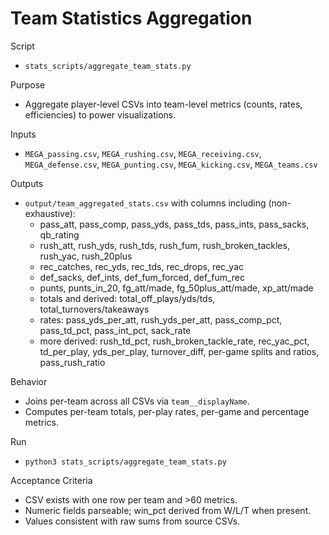 # Team Statistics Aggregation

Script
- `stats_scripts/aggregate_team_stats.py`

Purpose
- Aggregate player-level CSVs into team-level metrics (counts, rates, efficiencies) to power visualizations.

Inputs
- `MEGA_passing.csv`, `MEGA_rushing.csv`, `MEGA_receiving.csv`, `MEGA_defense.csv`, `MEGA_punting.csv`, `MEGA_kicking.csv`, `MEGA_teams.csv`

Outputs
- `output/team_aggregated_stats.csv` with columns including (non-exhaustive):
  - pass_att, pass_comp, pass_yds, pass_tds, pass_ints, pass_sacks, qb_rating
  - rush_att, rush_yds, rush_tds, rush_fum, rush_broken_tackles, rush_yac, rush_20plus
  - rec_catches, rec_yds, rec_tds, rec_drops, rec_yac
  - def_sacks, def_ints, def_fum_forced, def_fum_rec
  - punts, punts_in_20, fg_att/made, fg_50plus_att/made, xp_att/made
  - totals and derived: total_off_plays/yds/tds, total_turnovers/takeaways
  - rates: pass_yds_per_att, rush_yds_per_att, pass_comp_pct, pass_td_pct, pass_int_pct, sack_rate
  - more derived: rush_td_pct, rush_broken_tackle_rate, rec_yac_pct, td_per_play, yds_per_play, turnover_diff,
    per-game splits and ratios, pass_rush_ratio

Behavior
- Joins per-team across all CSVs via `team__displayName`.
- Computes per-team totals, per-play rates, per-game and percentage metrics.

Run
- `python3 stats_scripts/aggregate_team_stats.py`

Acceptance Criteria
- CSV exists with one row per team and >60 metrics.
- Numeric fields parseable; win_pct derived from W/L/T when present.
- Values consistent with raw sums from source CSVs.

